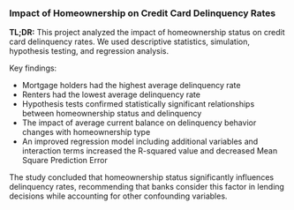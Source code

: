 ### Impact of Homeownership on Credit Card Delinquency Rates
**TL;DR:** This project analyzed the impact of homeownership status on credit card delinquency rates. We used descriptive statistics, simulation, hypothesis testing, and regression analysis. 

Key findings:

- Mortgage holders had the highest average delinquency rate
- Renters had the lowest average delinquency rate
- Hypothesis tests confirmed statistically significant relationships between homeownership status and delinquency
- The impact of average current balance on delinquency behavior changes with homeownership type
- An improved regression model including additional variables and interaction terms increased the R-squared value and decreased Mean Square Prediction Error

The study concluded that homeownership status significantly influences delinquency rates, recommending that banks consider this factor in lending decisions while accounting for other confounding variables.
